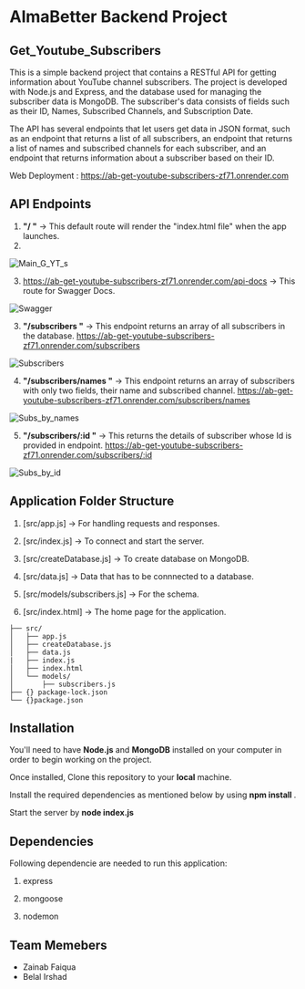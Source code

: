 # AlmaBetter Backend Project

## Get_Youtube_Subscribers

This is a simple backend project that contains a RESTful API for getting information about YouTube channel subscribers. The project is developed with Node.js and Express, and the database used for managing the subscriber data is MongoDB. The subscriber's data consists of fields such as their ID, Names, Subscribed Channels, and Subscription Date.

The API has several endpoints that let users get data in JSON format, such as an endpoint that returns a list of all subscribers, an endpoint that returns a list of names and subscribed channels for each subscriber, and an endpoint that returns information about a subscriber based on their ID.

Web Deployment : https://ab-get-youtube-subscribers-zf71.onrender.com

## API Endpoints

1. **"/ "** -> This default route will render the "index.html file" when the app launches.
2. 
![Main_G_YT_s](https://github.com/zainab3702/AB_Get_Youtube_Subscribers/assets/144930831/45cb70d7-0023-44b9-baea-775706654136)


3. https://ab-get-youtube-subscribers-zf71.onrender.com/api-docs -> This route for Swagger Docs.
   
![Swagger](https://github.com/zainab3702/AB_Get_Youtube_Subscribers/assets/144930831/5b4e5d8f-9635-47fa-a144-4394e858ba93)

3. **"/subscribers "** -> This endpoint returns an array of all subscribers in the database. https://ab-get-youtube-subscribers-zf71.onrender.com/subscribers

![Subscribers](https://github.com/zainab3702/AB_Get_Youtube_Subscribers/assets/144930831/c075344e-c938-47a9-9a7b-67d048b01b52)

4. **"/subscribers/names "** -> This endpoint returns an array of subscribers with only two fields, their name and subscribed channel. https://ab-get-youtube-subscribers-zf71.onrender.com/subscribers/names

![Subs_by_names](https://github.com/zainab3702/AB_Get_Youtube_Subscribers/assets/144930831/3db2accd-4a48-47d4-bb71-176b8fc06f34)

5. **"/subscribers/:id "** -> This returns the details of subscriber whose Id is provided in endpoint. https://ab-get-youtube-subscribers-zf71.onrender.com/subscribers/:id

![Subs_by_id](https://github.com/zainab3702/AB_Get_Youtube_Subscribers/assets/144930831/ebc4c400-bca8-4d8a-aed4-6dc4a67281f6)

## Application Folder Structure

1. [src/app.js] -> For handling requests and responses.

2. [src/index.js] -> To connect and start the server.

3. [src/createDatabase.js] -> To create database on MongoDB.

4. [src/data.js] -> Data that has to be connnected to a database.

5. [src/models/subscribers.js] -> For the schema.
   
6. [src/index.html] -> The home page for the application.

```
├── src/
│   ├── app.js
│   ├── createDatabase.js
│   ├── data.js
|   ├── index.js
│   ├── index.html
│   └── models/
│       ├── subscribers.js
├── {} package-lock.json
└── {}package.json
```

## Installation

You'll need to have **Node.js** and **MongoDB** installed on your computer in order to begin working on the project.

Once installed, Clone this repository to your **local** machine.

Install the required dependencies as mentioned below by using **npm install <packageName>**.

Start the server by **node index.js**

## Dependencies

Following dependencie are needed to run this application:

1. express

2. mongoose

3. nodemon

## Team Memebers

- Zainab Faiqua
- Belal Irshad
